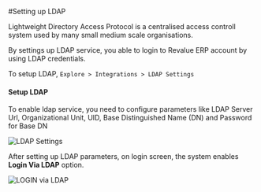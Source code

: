 #Setting up LDAP

Lightweight Directory Access Protocol is a centralised access controll system used by many small medium scale organisations.

By settings up LDAP service, you able to login to Revalue ERP account by using LDAP credentials.

To setup LDAP,
`Explore > Integrations > LDAP Settings`

#### Setup LDAP

To enable ldap service, you need to configure parameters like LDAP Server Url, Organizational Unit, UID, Base Distinguished Name (DN) and Password for Base DN

<img class="screenshot" alt="LDAP Settings" src="/docs/assets/img/setup/integrations/ldap_settings.png">


After setting up LDAP parameters, on login screen, the system enables **Login Via LDAP** option.

<img class="screenshot" alt="LOGIN via LDAP" src="/docs/assets/img/setup/integrations/login_via_ldap.png">
